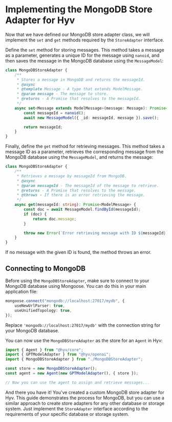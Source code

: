 # Implementing the MongoDB Store Adapter for Hyv

Now that we have defined our MongoDB store adapter class, we will implement the `set` and `get`
methods required by the `StoreAdapter` interface.

Define the `set` method for storing messages. This method takes a message as a parameter, generates
a unique ID for the message using `nanoid`, and then saves the message in the MongoDB database using
the `MessageModel`:

```typescript
class MongoDBStoreAdapter {
    /**
     * Stores a message in MongoDB and returns the messageId.
     * @async
     * @template Message - A type that extends ModelMessage.
     * @param message - The message to store.
     * @returns - A Promise that resolves to the messageId.
     */
    async set<Message extends ModelMessage>(message: Message): Promise<string> {
        const messageId = nanoid();
        await new MessageModel({ _id: messageId, message }).save();

        return messageId;
    }
}
```

Finally, define the `get` method for retrieving messages. This method takes a message ID as a
parameter, retrieves the corresponding message from the MongoDB database using the `MessageModel`,
and returns the message:

```typescript
class MongoDBStoreAdapter {
    /**
     * Retrieves a message by messageId from MongoDB.
     * @async
     * @param messageId - The messageId of the message to retrieve.
     * @returns - A Promise that resolves to the message.
     * @throws - If there is an error retrieving the message.
     */
    async get(messageId: string): Promise<ModelMessage> {
        const doc = await MessageModel.findById(messageId);
        if (doc) {
            return doc.message;
        }

        throw new Error(`Error retrieving message with ID ${messageId}`);
    }
}
```

If no message with the given ID is found, the method throws an error.

## Connecting to MongoDB

Before using the `MongoDBStoreAdapter`, make sure to connect to your MongoDB database using
Mongoose. You can do this in your main application file:

```typescript
mongoose.connect("mongodb://localhost:27017/mydb", {
    useNewUrlParser: true,
    useUnifiedTopology: true,
});
```

Replace `'mongodb://localhost:27017/mydb'` with the connection string for your MongoDB database.

You can now use the `MongoDBStoreAdapter` as the store for an `Agent` in Hyv:

```typescript
import { Agent } from "@hyv/core";
import { GPTModelAdapter } from "@hyv/openai";
import { MongoDBStoreAdapter } from "./MongoDBStoreAdapter";

const store = new MongoDBStoreAdapter();
const agent = new Agent(new GPTModelAdapter(), { store });

// Now you can use the agent to assign and retrieve messages...
```

And there you have it! You've created a custom MongoDB store adapter for Hyv. This guide
demonstrates the process for MongoDB, but you can use a similar approach to create store adapters
for any other database or storage system. Just implement the `StoreAdapter` interface according to
the requirements of your specific database or storage system.

